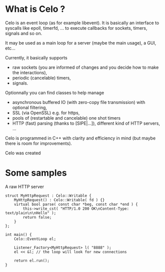 What is Celo ?
===========

Celo is an event loop (as for example libevent). It is basically an interface to syscalls like epoll, timerfd, ... to execute callbacks for sockets, timers, signals and so on.

It may be used as a main loop for a server (maybe the main usage), a GUI, etc...

Currently, it basically supports
* raw sockets (you are informed of changes and you decide how to make the interactions),
* periodic (cancelable) timers,
* signals.

Optionnally you can find classes to help manage
* asynchronous buffered IO (with zero-copy file transmission) with optional filtering,
* SSL (via OpenSSL) e.g. for https,
* pools of (restartable and cancelable) one shot timers
* HTTP (fast) parsing (thanks to [SIPE|...]), different kind of HTTP servers, ...

Celo is programmed in C++ with clarity and efficiency in mind (but maybe there is room for improvements).

Celo was created

Some samples
==========

A raw HTTP server

```
struct MyHttpRequest : Celo::Writable {
    MyHttpRequest() : Celo::Writable( fd ) {}
    virtual bool parse( const char *beg, const char *end ) {
        this->write_cst( "HTTP/1.0 200 OK\nContent-Type: text/plain\n\nHello" );
        return false;
    }
};

int main() {
    Celo::EventLoop el;

    Listener_Factory<MyHttpRequest> l( "8888" );
    el << &l; // the loop will look for new connections

    return el.run();
}
```

